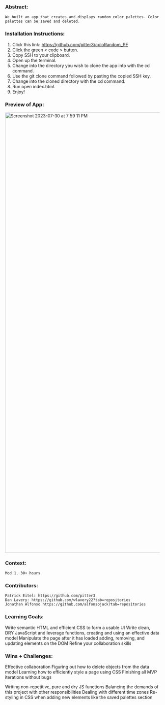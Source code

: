 ### Abstract:
    We built an app that creates and displays random color palettes. Color palettes can be saved and deleted. 

### Installation Instructions:
1.  Click this link: https://github.com/pitter3/coloRandom_PE
2.  Click the green < code > button.
3.  Copy SSH to your clipboard.
4.  Open up the terminal.
5.  Change into the directory you wish to clone the app into with the cd command.
6.  Use the git clone command followed by pasting the copied SSH key.
7.  Change into the cloned directory with the cd command.
8.  Run open index.html.
9.  Enjoy!

### Preview of App:
<img width="1429" alt="Screenshot 2023-07-30 at 7 59 11 PM" src="https://github.com/pitter3/coloRandom_PE/assets/119368820/caf0116c-4b34-4f19-9856-7c6d01ad816f">

### Context:
    Mod 1. 30+ hours 

### Contributors:
    Patrick Eitel: https://github.com/pitter3
    Dan Lavery: https://github.com/wlavery22?tab=repositories
    Jonathan Alfonso https://github.com/alfonsojack?tab=repositories

### Learning Goals:
Write semantic HTML and efficient CSS to form a usable UI
Write clean, DRY JavaScript and leverage functions, creating and using an effective data model
Manipulate the page after it has loaded adding, removing, and updating elements on the DOM
Refine your collaboration skills

### Wins + Challenges:
Effective collaboration
Figuring out how to delete objects from the data model
Learning how to efficiently style a page using CSS
Finishing all MVP iterations without bugs

Writing non-repetitive, pure and dry JS functions
Balancing the demands of this project with other responsibilities
Dealing with different time zones
Re-styling in CSS when adding new elements like the saved palettes section
